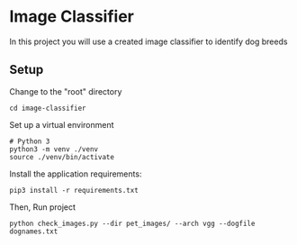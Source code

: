 # Image Classifier

In this project you will use a created image classifier to identify dog breeds

## Setup
Change to the "root" directory
```
cd image-classifier
```

Set up a virtual environment
```
# Python 3
python3 -m venv ./venv
source ./venv/bin/activate
```

Install the application requirements:
```
pip3 install -r requirements.txt
```

Then, Run project

```
python check_images.py --dir pet_images/ --arch vgg --dogfile dognames.txt
```
